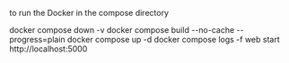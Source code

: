 to run the Docker in the compose directory

docker compose down -v
docker compose build --no-cache --progress=plain
docker compose up -d
docker compose logs -f web
start http://localhost:5000  
